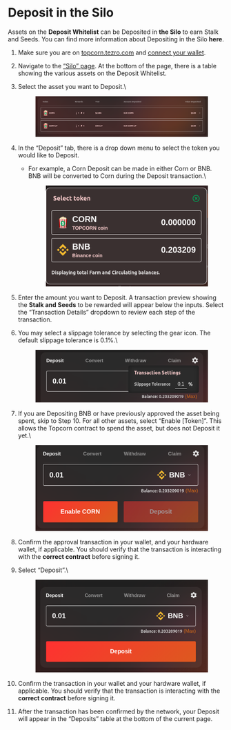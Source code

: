 # Deposit in the Silo

Assets on the **Deposit Whitelist** can be Deposited in **the Silo** to earn Stalk and Seeds. You can find more information about Depositing in the Silo **here**.

1. Make sure you are on [topcorn.tezro.com](https://topcorn.tezro.com/) and [connect your wallet](../getting-started/connect-to-topcorn.md).
2. Navigate to the [“Silo” page](https://topcorn.tezro.com/silo). At the bottom of the page, there is a table showing the various assets on the Deposit Whitelist.
3.  Select the asset you want to Deposit.\


    <figure><img src="../../.gitbook/assets/image.png" alt=""><figcaption></figcaption></figure>
4. In the “Deposit” tab, there is a drop down menu to select the token you would like to Deposit.
   *   For example, a Corn Deposit can be made in either Corn or BNB. BNB will be converted to Corn during the Deposit transaction.\


       <figure><img src="../../.gitbook/assets/image (1).png" alt=""><figcaption></figcaption></figure>
5. Enter the amount you want to Deposit. A transaction preview showing the **Stalk and Seeds** to be rewarded will appear below the inputs. Select the “Transaction Details” dropdown to review each step of the transaction.
6.  You may select a slippage tolerance by selecting the gear icon. The default slippage tolerance is 0.1%.\


    <figure><img src="../../.gitbook/assets/image (10).png" alt=""><figcaption></figcaption></figure>
7.  If you are Depositing BNB or have previously approved the asset being spent, skip to Step 10. For all other assets, select “Enable \[Token]”. This allows the Topcorn contract to spend the asset, but does not Deposit it yet.\


    <figure><img src="../../.gitbook/assets/image (16).png" alt=""><figcaption></figcaption></figure>
8. Confirm the approval transaction in your wallet, and your hardware wallet, if applicable. You should verify that the transaction is interacting with the **correct contract** before signing it.
9.  Select “Deposit”.\


    <figure><img src="../../.gitbook/assets/image (11).png" alt=""><figcaption></figcaption></figure>
10. Confirm the transaction in your wallet and your hardware wallet, if applicable. You should verify that the transaction is interacting with the **correct contract** before signing it.
11. After the transaction has been confirmed by the network, your Deposit will appear in the “Deposits” table at the bottom of the current page.
